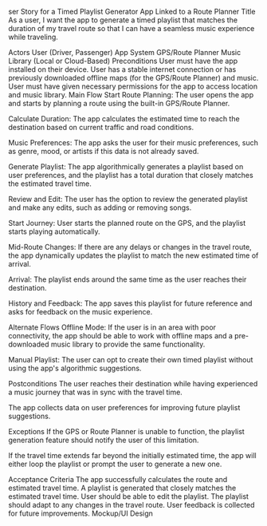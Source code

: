 ser Story for a Timed Playlist Generator App Linked to a Route Planner
Title
As a user, I want the app to generate a timed playlist that matches the duration of my travel route so that I can have a seamless music experience while traveling.

Actors
User (Driver, Passenger)
App System
GPS/Route Planner
Music Library (Local or Cloud-Based)
Preconditions
User must have the app installed on their device.
User has a stable internet connection or has previously downloaded offline maps (for the GPS/Route Planner) and music.
User must have given necessary permissions for the app to access location and music library.
Main Flow
Start Route Planning: The user opens the app and starts by planning a route using the built-in GPS/Route Planner.

Calculate Duration: The app calculates the estimated time to reach the destination based on current traffic and road conditions.

Music Preferences: The app asks the user for their music preferences, such as genre, mood, or artists if this data is not already saved.

Generate Playlist: The app algorithmically generates a playlist based on user preferences, and the playlist has a total duration that closely matches the estimated travel time.

Review and Edit: The user has the option to review the generated playlist and make any edits, such as adding or removing songs.

Start Journey: User starts the planned route on the GPS, and the playlist starts playing automatically.

Mid-Route Changes: If there are any delays or changes in the travel route, the app dynamically updates the playlist to match the new estimated time of arrival.

Arrival: The playlist ends around the same time as the user reaches their destination.

History and Feedback: The app saves this playlist for future reference and asks for feedback on the music experience.

Alternate Flows
Offline Mode: If the user is in an area with poor connectivity, the app should be able to work with offline maps and a pre-downloaded music library to provide the same functionality.

Manual Playlist: The user can opt to create their own timed playlist without using the app's algorithmic suggestions.

Postconditions
The user reaches their destination while having experienced a music journey that was in sync with the travel time.

The app collects data on user preferences for improving future playlist suggestions.

Exceptions
If the GPS or Route Planner is unable to function, the playlist generation feature should notify the user of this limitation.

If the travel time extends far beyond the initially estimated time, the app will either loop the playlist or prompt the user to generate a new one.

Acceptance Criteria
The app successfully calculates the route and estimated travel time.
A playlist is generated that closely matches the estimated travel time.
User should be able to edit the playlist.
The playlist should adapt to any changes in the travel route.
User feedback is collected for future improvements.
Mockup/UI Design
